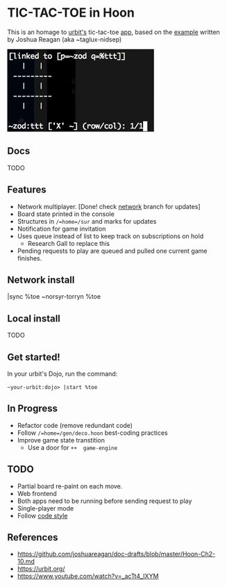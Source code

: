 # TIC-TAC-TOE in Hoon

This is an homage to [urbit's](https://urbit.org/) tic-tac-toe [app](https://www.youtube.com/watch?v=_acTt4_IXYM&t=225s), based on the [example](https://github.com/joshuareagan/doc-drafts/blob/master/Hoon-Ch2-10.md) written by Joshua Reagan (aka ~taglux-nidsep)

![Alt Text](zod.gif)
## Docs

TODO

## Features

- Network multiplayer. [Done! check [network](https://github.com/josl/tic-tac-toe/tree/network) branch for updates]
- Board state printed in the console
- Structures in `/=home=/sur` and marks for updates
- Notification for game invitation
- Uses queue instead of list to keep track on subscriptions on hold
  - Research Gall to replace this
- Pending requests to play are queued and pulled one current game finishes.
## Network install

  |sync %toe ~norsyr-torryn %toe

## Local install

TODO

## Get started!

In your urbit's Dojo, run the command:

    ~your-urbit:dojo> |start %toe

## In Progress
- Refactor code (remove redundant code)
- Follow `/=home=/gen/deco.hoon` best-coding practices
- Improve game state transtition
  - Use a door for `++  game-engine`
## TODO
- Partial board re-paint on each move.
- Web frontend
- Both apps need to be running before sending request to play
- Single-player mode
- Follow [code style](https://urbit.org/docs/learn/arvo/style/)

## References

- https://github.com/joshuareagan/doc-drafts/blob/master/Hoon-Ch2-10.md
- https://urbit.org/
- https://www.youtube.com/watch?v=_acTt4_IXYM
